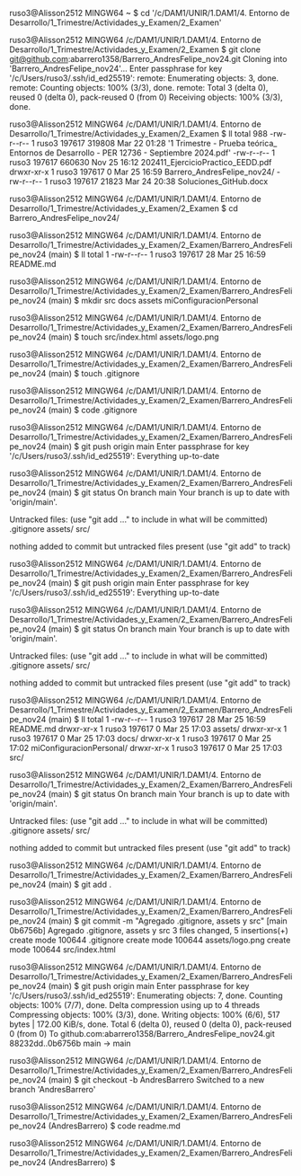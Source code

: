 
ruso3@Alisson2512 MINGW64 ~
$ cd '/c/DAM1/UNIR/1.DAM1/4. Entorno de Desarrollo/1_Trimestre/Actividades_y_Examen/2_Examen'

ruso3@Alisson2512 MINGW64 /c/DAM1/UNIR/1.DAM1/4. Entorno de Desarrollo/1_Trimestre/Actividades_y_Examen/2_Examen
$ git clone git@github.com:abarrero1358/Barrero_AndresFelipe_nov24.git
Cloning into 'Barrero_AndresFelipe_nov24'...
Enter passphrase for key '/c/Users/ruso3/.ssh/id_ed25519':
remote: Enumerating objects: 3, done.
remote: Counting objects: 100% (3/3), done.
remote: Total 3 (delta 0), reused 0 (delta 0), pack-reused 0 (from 0)
Receiving objects: 100% (3/3), done.

ruso3@Alisson2512 MINGW64 /c/DAM1/UNIR/1.DAM1/4. Entorno de Desarrollo/1_Trimestre/Actividades_y_Examen/2_Examen
$ ll
total 988
-rw-r--r-- 1 ruso3 197617 319808 Mar 22 01:28 '1 Trimestre - Prueba teórica_ Entornos de Desarrollo - PER 12736 - Septiembre 2024.pdf'
-rw-r--r-- 1 ruso3 197617 660630 Nov 25 16:12  202411_EjercicioPractico_EEDD.pdf
drwxr-xr-x 1 ruso3 197617      0 Mar 25 16:59  Barrero_AndresFelipe_nov24/
-rw-r--r-- 1 ruso3 197617  21823 Mar 24 20:38  Soluciones_GitHub.docx

ruso3@Alisson2512 MINGW64 /c/DAM1/UNIR/1.DAM1/4. Entorno de Desarrollo/1_Trimestre/Actividades_y_Examen/2_Examen
$ cd Barrero_AndresFelipe_nov24/

ruso3@Alisson2512 MINGW64 /c/DAM1/UNIR/1.DAM1/4. Entorno de Desarrollo/1_Trimestre/Actividades_y_Examen/2_Examen/Barrero_AndresFelipe_nov24 (main)
$ ll
total 1
-rw-r--r-- 1 ruso3 197617 28 Mar 25 16:59 README.md

ruso3@Alisson2512 MINGW64 /c/DAM1/UNIR/1.DAM1/4. Entorno de Desarrollo/1_Trimestre/Actividades_y_Examen/2_Examen/Barrero_AndresFelipe_nov24 (main)
$ mkdir src docs assets miConfiguracionPersonal

ruso3@Alisson2512 MINGW64 /c/DAM1/UNIR/1.DAM1/4. Entorno de Desarrollo/1_Trimestre/Actividades_y_Examen/2_Examen/Barrero_AndresFelipe_nov24 (main)
$ touch src/index.html assets/logo.png

ruso3@Alisson2512 MINGW64 /c/DAM1/UNIR/1.DAM1/4. Entorno de Desarrollo/1_Trimestre/Actividades_y_Examen/2_Examen/Barrero_AndresFelipe_nov24 (main)
$ touch .gitignore

ruso3@Alisson2512 MINGW64 /c/DAM1/UNIR/1.DAM1/4. Entorno de Desarrollo/1_Trimestre/Actividades_y_Examen/2_Examen/Barrero_AndresFelipe_nov24 (main)
$ code .gitignore

ruso3@Alisson2512 MINGW64 /c/DAM1/UNIR/1.DAM1/4. Entorno de Desarrollo/1_Trimestre/Actividades_y_Examen/2_Examen/Barrero_AndresFelipe_nov24 (main)
$ git push origin main
Enter passphrase for key '/c/Users/ruso3/.ssh/id_ed25519':
Everything up-to-date

ruso3@Alisson2512 MINGW64 /c/DAM1/UNIR/1.DAM1/4. Entorno de Desarrollo/1_Trimestre/Actividades_y_Examen/2_Examen/Barrero_AndresFelipe_nov24 (main)
$ git status
On branch main
Your branch is up to date with 'origin/main'.

Untracked files:
  (use "git add <file>..." to include in what will be committed)
        .gitignore
        assets/
        src/

nothing added to commit but untracked files present (use "git add" to track)

ruso3@Alisson2512 MINGW64 /c/DAM1/UNIR/1.DAM1/4. Entorno de Desarrollo/1_Trimestre/Actividades_y_Examen/2_Examen/Barrero_AndresFelipe_nov24 (main)
$ git push origin main
Enter passphrase for key '/c/Users/ruso3/.ssh/id_ed25519':
Everything up-to-date

ruso3@Alisson2512 MINGW64 /c/DAM1/UNIR/1.DAM1/4. Entorno de Desarrollo/1_Trimestre/Actividades_y_Examen/2_Examen/Barrero_AndresFelipe_nov24 (main)
$ git status
On branch main
Your branch is up to date with 'origin/main'.

Untracked files:
  (use "git add <file>..." to include in what will be committed)
        .gitignore
        assets/
        src/

nothing added to commit but untracked files present (use "git add" to track)

ruso3@Alisson2512 MINGW64 /c/DAM1/UNIR/1.DAM1/4. Entorno de Desarrollo/1_Trimestre/Actividades_y_Examen/2_Examen/Barrero_AndresFelipe_nov24 (main)
$ ll
total 1
-rw-r--r-- 1 ruso3 197617 28 Mar 25 16:59 README.md
drwxr-xr-x 1 ruso3 197617  0 Mar 25 17:03 assets/
drwxr-xr-x 1 ruso3 197617  0 Mar 25 17:03 docs/
drwxr-xr-x 1 ruso3 197617  0 Mar 25 17:02 miConfiguracionPersonal/
drwxr-xr-x 1 ruso3 197617  0 Mar 25 17:03 src/

ruso3@Alisson2512 MINGW64 /c/DAM1/UNIR/1.DAM1/4. Entorno de Desarrollo/1_Trimestre/Actividades_y_Examen/2_Examen/Barrero_AndresFelipe_nov24 (main)
$ git status
On branch main
Your branch is up to date with 'origin/main'.

Untracked files:
  (use "git add <file>..." to include in what will be committed)
        .gitignore
        assets/
        src/

nothing added to commit but untracked files present (use "git add" to track)

ruso3@Alisson2512 MINGW64 /c/DAM1/UNIR/1.DAM1/4. Entorno de Desarrollo/1_Trimestre/Actividades_y_Examen/2_Examen/Barrero_AndresFelipe_nov24 (main)
$ git add .

ruso3@Alisson2512 MINGW64 /c/DAM1/UNIR/1.DAM1/4. Entorno de Desarrollo/1_Trimestre/Actividades_y_Examen/2_Examen/Barrero_AndresFelipe_nov24 (main)
$ git commit -m "Agregado .gitignore, assets y src"
[main 0b6756b] Agregado .gitignore, assets y src
 3 files changed, 5 insertions(+)
 create mode 100644 .gitignore
 create mode 100644 assets/logo.png
 create mode 100644 src/index.html

ruso3@Alisson2512 MINGW64 /c/DAM1/UNIR/1.DAM1/4. Entorno de Desarrollo/1_Trimestre/Actividades_y_Examen/2_Examen/Barrero_AndresFelipe_nov24 (main)
$ git push origin main
Enter passphrase for key '/c/Users/ruso3/.ssh/id_ed25519':
Enumerating objects: 7, done.
Counting objects: 100% (7/7), done.
Delta compression using up to 4 threads
Compressing objects: 100% (3/3), done.
Writing objects: 100% (6/6), 517 bytes | 172.00 KiB/s, done.
Total 6 (delta 0), reused 0 (delta 0), pack-reused 0 (from 0)
To github.com:abarrero1358/Barrero_AndresFelipe_nov24.git
   88232dd..0b6756b  main -> main

ruso3@Alisson2512 MINGW64 /c/DAM1/UNIR/1.DAM1/4. Entorno de Desarrollo/1_Trimestre/Actividades_y_Examen/2_Examen/Barrero_AndresFelipe_nov24 (main)
$ git checkout -b AndresBarrero
Switched to a new branch 'AndresBarrero'

ruso3@Alisson2512 MINGW64 /c/DAM1/UNIR/1.DAM1/4. Entorno de Desarrollo/1_Trimestre/Actividades_y_Examen/2_Examen/Barrero_AndresFelipe_nov24 (AndresBarrero)
$ code readme.md

ruso3@Alisson2512 MINGW64 /c/DAM1/UNIR/1.DAM1/4. Entorno de Desarrollo/1_Trimestre/Actividades_y_Examen/2_Examen/Barrero_AndresFelipe_nov24 (AndresBarrero)
$
